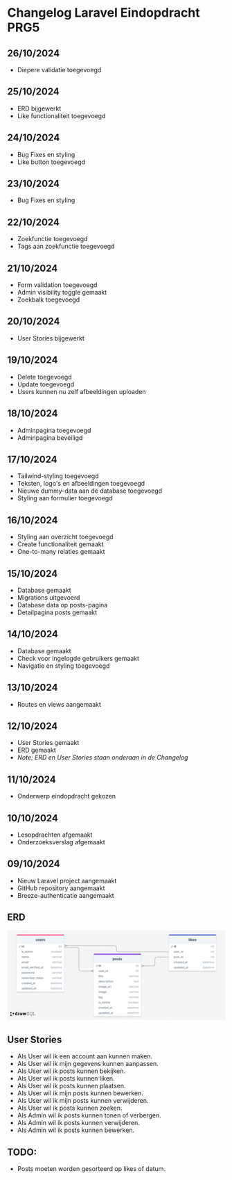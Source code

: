 # Changelog Laravel Eindopdracht PRG5

## 26/10/2024
* Diepere validatie toegevoegd
 
## 25/10/2024
* ERD bijgewerkt
* Like functionaliteit toegevoegd

## 24/10/2024
* Bug Fixes en styling
* Like button toegevoegd

## 23/10/2024
* Bug Fixes en styling

## 22/10/2024
* Zoekfunctie toegevoegd
* Tags aan zoekfunctie toegevoegd

## 21/10/2024
* Form validation toegevoegd
* Admin visibility toggle gemaakt
* Zoekbalk toegevoegd

## 20/10/2024
* User Stories bijgewerkt

## 19/10/2024
* Delete toegevoegd
* Update toegevoegd
* Users kunnen nu zelf afbeeldingen uploaden

## 18/10/2024
* Adminpagina toegevoegd
* Adminpagina beveiligd

## 17/10/2024
* Tailwind-styling toegevoegd
* Teksten, logo's en afbeeldingen toegevoegd
* Nieuwe dummy-data aan de database toegevoegd
* Styling aan formulier toegevoegd

## 16/10/2024
* Styling aan overzicht toegevoegd
* Create functionaliteit gemaakt
* One-to-many relaties gemaakt

## 15/10/2024
* Database gemaakt
* Migrations uitgevoerd
* Database data op posts-pagina
* Detailpagina posts gemaakt

## 14/10/2024
* Database gemaakt
* Check voor ingelogde gebruikers gemaakt
* Navigatie en styling toegevoegd

## 13/10/2024
* Routes en views aangemaakt

## 12/10/2024
* User Stories gemaakt
* ERD gemaakt
* _Note: ERD en User Stories staan onderaan in de Changelog_

## 11/10/2024
* Onderwerp eindopdracht gekozen

## 10/10/2024
* Lesopdrachten afgemaakt
* Onderzoeksverslag afgemaakt

## 09/10/2024
* Nieuw Laravel project aangemaakt
* GitHub repository aangemaakt
* Breeze-authenticatie aangemaakt

## ERD
![ERD van mijn Database](./images/erd.png)

## User Stories
* Als User wil ik een account aan kunnen maken.
* Als User wil ik mijn gegevens kunnen aanpassen.
* Als User wil ik posts kunnen bekijken.
* Als User wil ik posts kunnen liken.
* Als User wil ik posts kunnen plaatsen.
* Als User wil ik mijn posts kunnen bewerken.
* Als User wil ik mijn posts kunnen verwijderen.
* Als User wil ik posts kunnen zoeken.
* Als Admin wil ik posts kunnen tonen of verbergen.
* Als Admin wil ik posts kunnen verwijderen.
* Als Admin wil ik posts kunnen bewerken.

## TODO:
* Posts moeten worden gesorteerd op likes of datum.
